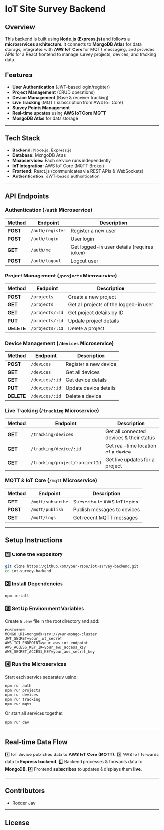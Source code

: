 # IoT Site Survey Backend

## Overview
This backend is built using **Node.js (Express.js)** and follows a **microservices architecture**. It connects to **MongoDB Atlas** for data storage, integrates with **AWS IoT Core** for MQTT messaging, and provides APIs for a React frontend to manage survey projects, devices, and tracking data.

## Features
- **User Authentication** (JWT-based login/register)
- **Project Management** (CRUD operations)
- **Device Management** (Base & receiver tracking)
- **Live Tracking** (MQTT subscription from AWS IoT Core)
- **Survey Points Management**
- **Real-time updates** using **AWS IoT Core MQTT**
- **MongoDB Atlas** for data storage

---

## Tech Stack
- **Backend:** Node.js, Express.js
- **Database:** MongoDB Atlas
- **Microservices:** Each service runs independently
- **IoT Integration:** AWS IoT Core (MQTT Broker)
- **Frontend:** React.js (communicates via REST APIs & WebSockets)
- **Authentication:** JWT-based authentication

---

## API Endpoints

### **Authentication (`/auth` Microservice)**
| Method | Endpoint | Description |
|--------|---------|-------------|
| **POST** | `/auth/register` | Register a new user |
| **POST** | `/auth/login` | User login |
| **GET** | `/auth/me` | Get logged-in user details (requires token) |
| **POST** | `/auth/logout` | Logout user |

### **Project Management (`/projects` Microservice)**
| Method | Endpoint | Description |
|--------|---------|-------------|
| **POST** | `/projects` | Create a new project |
| **GET** | `/projects` | Get all projects of the logged-in user |
| **GET** | `/projects/:id` | Get project details by ID |
| **PUT** | `/projects/:id` | Update project details |
| **DELETE** | `/projects/:id` | Delete a project |

### **Device Management (`/devices` Microservice)**
| Method | Endpoint | Description |
|--------|---------|-------------|
| **POST** | `/devices` | Register a new device |
| **GET** | `/devices` | Get all devices |
| **GET** | `/devices/:id` | Get device details |
| **PUT** | `/devices/:id` | Update device details |
| **DELETE** | `/devices/:id` | Delete a device |

### **Live Tracking (`/tracking` Microservice)**
| Method | Endpoint | Description |
|--------|---------|-------------|
| **GET** | `/tracking/devices` | Get all connected devices & their status |
| **GET** | `/tracking/device/:id` | Get real-time location of a device |
| **GET** | `/tracking/project/:projectId` | Get live updates for a project |

### **MQTT & IoT Core (`/mqtt` Microservice)**
| Method | Endpoint | Description |
|--------|---------|-------------|
| **GET** | `/mqtt/subscribe` | Subscribe to AWS IoT topics |
| **POST** | `/mqtt/publish` | Publish messages to devices |
| **GET** | `/mqtt/logs` | Get recent MQTT messages |

---

## **Setup Instructions**

### **1️⃣ Clone the Repository**
```sh
git clone https://github.com/your-repo/iot-survey-backend.git
cd iot-survey-backend
```

### **2️⃣ Install Dependencies**
```sh
npm install
```

### **3️⃣ Set Up Environment Variables**
Create a `.env` file in the root directory and add:
```env
PORT=5000
MONGO_URI=mongodb+srv://your-mongo-cluster
JWT_SECRET=your_jwt_secret
AWS_IOT_ENDPOINT=your_aws_iot_endpoint
AWS_ACCESS_KEY_ID=your_aws_access_key
AWS_SECRET_ACCESS_KEY=your_aws_secret_key
```

### **4️⃣ Run the Microservices**
Start each service separately using:
```sh
npm run auth
npm run projects
npm run devices
npm run tracking
npm run mqtt
```
Or start all services together:
```sh
npm run dev
```

---


## **Real-time Data Flow**
1️⃣ IoT device publishes data to **AWS IoT Core (MQTT)**.
2️⃣ AWS IoT forwards data to **Express backend**.
3️⃣ Backend processes & forwards data to **MongoDB**.
4️⃣ Frontend **subscribes** to updates & displays them **live**.

---

## **Contributors**
- Rodger Jay

---

## **License**


